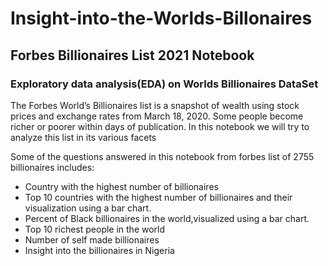 # Insight-into-the-Worlds-Billonaires
## Forbes Billionaires List 2021 Notebook
### Exploratory data analysis(EDA) on Worlds Billionaires DataSet


The Forbes World’s Billionaires list is a snapshot of wealth using stock prices and exchange rates from March 18, 2020.
Some people become richer or poorer within days of publication. In this notebook we will try to analyze this list in its various facets

Some of the questions answered in this notebook from forbes list of 2755 billionaires includes: 
* Country with the highest number of billionaires
* Top 10 countries with the highest number of billionaires and their visualization using a bar chart.
* Percent of Black billionaires in the world,visualized using a bar chart.
* Top 10 richest people in the world
* Number of self made billionaires
* Insight into the billionaires in Nigeria
